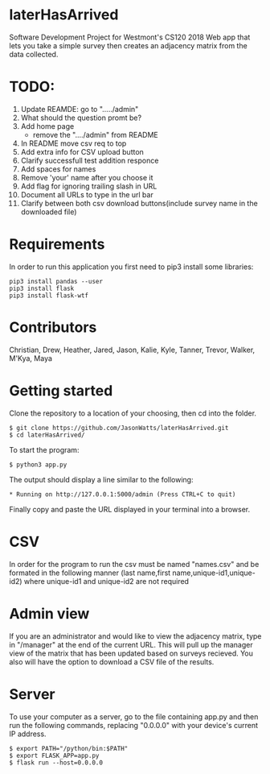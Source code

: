 # laterHasArrived
Software Development Project for Westmont's CS120 2018
Web app that lets you take a simple survey then creates an adjacency matrix from the data collected.

# TODO:
1. Update REAMDE: go to "...../admin"
2. What should the  question promt be?
3. Add home page
   * remove the "..../admin" from README
4. In README move csv req to top
5. Add extra info for CSV upload button
6. Clarify successfull test addition responce
7. Add spaces for names
8. Remove 'your' name after you choose it
9. Add flag for ignoring trailing slash in URL
10. Document all URLs to type in the url bar
11. Clarify between both csv download buttons(include survey name in the downloaded file)

# Requirements

In order to run this application you first need to pip3 install some libraries:

```
pip3 install pandas --user
pip3 install flask
pip3 install flask-wtf
```

# Contributors
Christian,
Drew,
Heather,
Jared,
Jason,
Kalie,
Kyle,
Tanner,
Trevor,
Walker,
M'Kya,
Maya

# Getting started
Clone the repository to a location of your choosing, then cd into the folder.
```
$ git clone https://github.com/JasonWatts/laterHasArrived.git
$ cd laterHasArrived/
```
To start the program:
```
$ python3 app.py
```
The output should display a line similar to the following:
```
* Running on http://127.0.0.1:5000/admin (Press CTRL+C to quit)
```
Finally copy and paste the URL displayed in your terminal into a browser.

# CSV

In order for the program to run the csv must be named "names.csv" and be formated in the following manner (last name,first name,unique-id1,unique-id2) where unique-id1 and unique-id2 are not required 


# Admin view
If you are an administrator and would like to view the adjacency matrix, type in "/manager" at the end of the current URL. This will pull up the manager view of the matrix that has been updated based on surveys recieved. You also will have the option to download a CSV file of the results.

# Server
To use your computer as a server, go to the file containing app.py and then run the following commands, replacing "0.0.0.0" with your device's current IP address. 
```
$ export PATH="/python/bin:$PATH"
$ export FLASK_APP=app.py
$ flask run --host=0.0.0.0 
```
